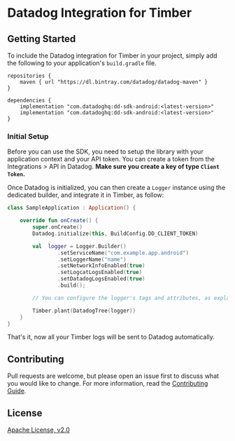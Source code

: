# Datadog Integration for Timber

## Getting Started 

To include the Datadog integration for Timber in your project, simply add the
following to your application's `build.gradle` file.

```
repositories {
    maven { url "https://dl.bintray.com/datadog/datadog-maven" }
}

dependencies {
    implementation "com.datadoghq:dd-sdk-android:<latest-version>"
    implementation "com.datadoghq:dd-sdk-android:<latest-version>"
}
```

### Initial Setup

Before you can use the SDK, you need to setup the library with your application
context and your API token. You can create a token from the Integrations > API
in Datadog. **Make sure you create a key of type `Client Token`.**

Once Datadog is initialized, you can then create a `Logger` instance using the
dedicated builder, and integrate it in Timber, as follow: 

```kotlin
class SampleApplication : Application() {

    override fun onCreate() {
        super.onCreate()
        Datadog.initialize(this, BuildConfig.DD_CLIENT_TOKEN)

        val  logger = Logger.Builder()
                .setServiceName("com.example.app.android")
                .setLoggerName("name")
                .setNetworkInfoEnabled(true)
                .setLogcatLogsEnabled(true)
                .setDatadogLogsEnabled(true)
                .build();

        // You can configure the logger's tags and attributes, as explained [here](../dd-sdk-android/README.md) 

        Timber.plant(DatadogTree(logger))
    }
}
```

That's it, now all your Timber logs will be sent to Datadog automatically.

## Contributing

Pull requests are welcome, but please open an issue first to discuss what you
would like to change. For more information, read the 
[Contributing Guide](../CONTRIBUTING.md).

## License

[Apache License, v2.0](../LICENSE)
